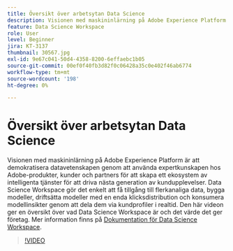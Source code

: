 ```yaml
---
title: Översikt över arbetsytan Data Science
description: Visionen med maskininlärning på Adobe Experience Platform är att demokratisera datavetenskapen genom att använda expertkunskapen hos Adobe-produkter, kunder och partners för att skapa ett ekosystem av intelligenta tjänster för att driva nästa generation av kundupplevelser. Data Science Workspace gör det enkelt att få tillgång till flerkanaliga data, bygga modeller, driftsätta modeller med en enda klicksdistribution och konsumera modellinsikter genom att dela dem via kundprofiler i realtid. Den här videon ger en översikt över vad Data Science Workspace är och det värde det ger företag.
feature: Data Science Workspace
role: User
level: Beginner
jira: KT-3137
thumbnail: 30567.jpg
exl-id: 9e67c041-50d4-4358-8200-6effaebc1b05
source-git-commit: 00ef0f40fb3d82f0c06428a35c0e402f46ab6774
workflow-type: tm+mt
source-wordcount: '198'
ht-degree: 0%

---
```


# Översikt över arbetsytan Data Science

Visionen med maskininlärning på Adobe Experience Platform är att demokratisera datavetenskapen genom att använda expertkunskapen hos Adobe-produkter, kunder och partners för att skapa ett ekosystem av intelligenta tjänster för att driva nästa generation av kundupplevelser. Data Science Workspace gör det enkelt att få tillgång till flerkanaliga data, bygga modeller, driftsätta modeller med en enda klicksdistribution och konsumera modellinsikter genom att dela dem via kundprofiler i realtid. Den här videon ger en översikt över vad Data Science Workspace är och det värde det ger företag. Mer information finns på [Dokumentation för Data Science Workspace](https://experienceleague.adobe.com/docs/experience-platform/data-science-workspace/home.html).

>[!VIDEO](https://video.tv.adobe.com/v/30567?learn=on)
